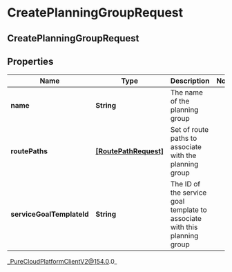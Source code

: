 # CreatePlanningGroupRequest

## CreatePlanningGroupRequest

## Properties

|Name | Type | Description | Notes|
|------------ | ------------- | ------------- | -------------|
| **name** | **String** | The name of the planning group | |
| **routePaths** | [**[RoutePathRequest]**](RoutePathRequest) | Set of route paths to associate with the planning group | |
| **serviceGoalTemplateId** | **String** | The ID of the service goal template to associate with this planning group | |



_PureCloudPlatformClientV2@154.0.0_
